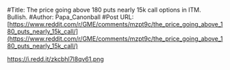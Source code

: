 #Title: The price going above 180 puts nearly 15k call options in ITM. Bullish.
#Author: Papa_Canonball
#Post URL: [https://www.reddit.com/r/GME/comments/mzpt9c/the_price_going_above_180_puts_nearly_15k_call/](https://www.reddit.com/r/GME/comments/mzpt9c/the_price_going_above_180_puts_nearly_15k_call/)


https://i.redd.it/zkcbhl7l8qv61.png